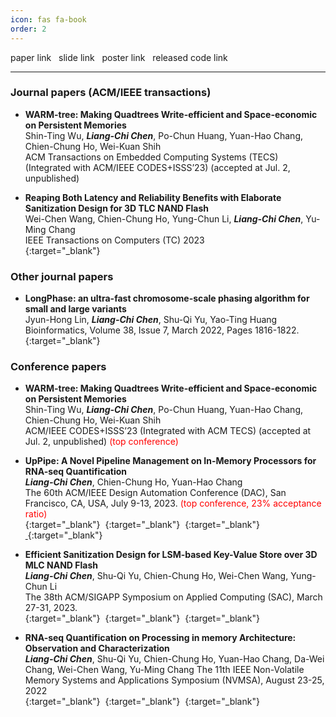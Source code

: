 ```yaml
---
icon: fas fa-book
order: 2
---
```


<i class="fa-solid fa-file-pdf fa-xl" style="color: #d32727;"></i> paper link &nbsp;
<i class="fa-solid fa-file-powerpoint fa-xl" style="color: #e47207;"></i> slide link &nbsp;
<i class="fa-solid fa-file-image fa-xl" style="color: #154dac;"></i> poster link &nbsp;
<i class="fa-brands fa-github fa-xl" style="color: #131415;"></i> released code link &nbsp;

***

### Journal papers (ACM/IEEE transactions)
- **WARM-tree: Making Quadtrees Write-efficient and Space-economic on Persistent Memories**  
Shin-Ting Wu, ***Liang-Chi Chen***, Po-Chun Huang, Yuan-Hao Chang, Chien-Chung Ho, Wei-Kuan Shih  
ACM Transactions on Embedded Computing Systems (TECS) (Integrated with ACM/IEEE CODES+ISSS’23) (accepted at Jul. 2, unpublished)    

- **Reaping Both Latency and Reliability Benefits with Elaborate Sanitization Design for 3D TLC NAND Flash**  
Wei-Chen Wang, Chien-Chung Ho, Yung-Chun Li, ***Liang-Chi Chen***, Yu-Ming Chang   
IEEE Transactions on Computers (TC) 2023     
[<i class="fa-solid fa-file-pdf fa-xl" style="color: #d32727;"></i>](https://ieeexplore.ieee.org/document/10113786/){:target="_blank"}&nbsp;

### Other journal papers
- **LongPhase: an ultra-fast chromosome-scale phasing algorithm for small and large variants**   
Jyun-Hong Lin, ***Liang-Chi Chen***, Shu-Qi Yu, Yao-Ting Huang  
Bioinformatics, Volume 38, Issue 7, March 2022, Pages 1816-1822.   
[<i class="fa-solid fa-file-pdf fa-xl" style="color: #d32727;"></i>](https://academic.oup.com/bioinformatics/article-abstract/38/7/1816/6519151){:target="_blank"}&nbsp;

### Conference papers
- **WARM-tree: Making Quadtrees Write-efficient and Space-economic on Persistent Memories**    
Shin-Ting Wu, ***Liang-Chi Chen***, Po-Chun Huang, Yuan-Hao Chang, Chien-Chung Ho, Wei-Kuan Shih  
ACM/IEEE CODES+ISSS’23 (Integrated with ACM TECS) (accepted at Jul. 2, unpublished) <font color="#f00">(top conference) </font>    

- **UpPipe: A Novel Pipeline Management on In-Memory Processors for RNA-seq Quantification**  
***Liang-Chi Chen***, Chien-Chung Ho, Yuan-Hao Chang  
The 60th ACM/IEEE Design Automation Conference (DAC), San Francisco, CA, USA, July 9-13, 2023. <font color="#f00">(top conference, 23% acceptance ratio) </font>    
[<i class="fa-solid fa-file-pdf fa-xl" style="color: #d32727;"></i>](https://google.com/){:target="_blank"}&nbsp;
[<i class="fa-solid fa-file-powerpoint fa-xl" style="color: #e47207;"></i>](https://drive.google.com/file/d/1XaUErirVkLod5UZwsReGUwLDN2Af026Q/view?usp=drive_link){:target="_blank"}&nbsp;
[<i class="fa-solid fa-file-image fa-xl" style="color: #154dac;"></i>](https://drive.google.com/file/d/1OGtMobOE1xZWm_qes1gTFDT9nAnk1r31/view?usp=drive_link){:target="_blank"}&nbsp;
[&nbsp;<i class="fa-brands fa-github fa-xl" style="color: #131415;"></i>](https://github.com/chi-0828/UpPipe){:target="_blank"}&nbsp;

- **Efficient Sanitization Design for LSM-based Key-Value Store over 3D MLC NAND Flash**  
***Liang-Chi Chen***, Shu-Qi Yu, Chien-Chung Ho, Wei-Chen Wang, Yung-Chun Li  
The 38th ACM/SIGAPP Symposium on Applied Computing (SAC), March 27-31, 2023.   
[<i class="fa-solid fa-file-pdf fa-xl" style="color: #d32727;"></i>](https://dl.acm.org/doi/abs/10.1145/3555776.3577780){:target="_blank"}&nbsp;
[<i class="fa-solid fa-file-powerpoint fa-xl" style="color: #e47207;"></i>](https://drive.google.com/file/d/19bH_Trm85HtkHarAajefpxZoKSd5CQV3/view?usp=drive_link){:target="_blank"}&nbsp;
[<i class="fa-solid fa-file-image fa-xl" style="color: #154dac;"></i>](https://drive.google.com/file/d/1rnKlQvyG6Q5AiBKUgZVQMs12DnCjlJQO/view?usp=drive_link){:target="_blank"}&nbsp;


- **RNA-seq Quantification on Processing in memory Architecture: Observation and Characterization**  
***Liang-Chi Chen***, Shu-Qi Yu, Chien-Chung Ho, Yuan-Hao Chang, Da-Wei Chang, Wei-Chen Wang, Yu-Ming   Chang The 11th IEEE Non-Volatile Memory Systems and Applications Symposium (NVMSA), August 23-25, 2022   
[<i class="fa-solid fa-file-pdf fa-xl" style="color: #d32727;"></i>](https://ieeexplore.ieee.org/abstract/document/9898625/){:target="_blank"}&nbsp;
[<i class="fa-solid fa-file-powerpoint fa-xl" style="color: #e47207;"></i>](https://drive.google.com/file/d/1BBApsF9JVOiIAwc3cDyd31qJUWnrnZls/view?usp=drive_link){:target="_blank"}&nbsp;
[<i class="fa-brands fa-github fa-xl" style="color: #131415;"></i>](https://github.com/chi-0828/RNA-Abundance-Quantification-on-UPMEM){:target="_blank"}&nbsp;